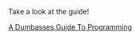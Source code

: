 Take a look at the guide!

[A Dumbasses Guide To Programming](https://docs.google.com/document/d/1lstfOqLvC0uGGBbc8bbYMyrfexcGiEjS2QTfiBh0SPk/edit?usp=sharing)

